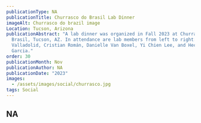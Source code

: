 ```yaml
---
publicationType: NA
publicationTitle: Churrasco do Brasil Lab Dinner
imageAlt: Churrasco do brazil image
Location: Tucson, Arizona
publicationAbstract: "A lab dinner was organized in Fall 2023 at Churrasco de
  Brasil, Tucson, AZ. In attendance are lab members from left to right: Daniela
  Valladolid, Cristian Román, Danielle Van Boxel, Yi Chien Lee, and Hector
  Garcia."
order: 30
publicationMonth: Nov
publicationAuthor: NA
publicationDate: "2023"
images:
  - /assets/images/social/churrasco.jpg
tags: Social
---
```


NA
---
